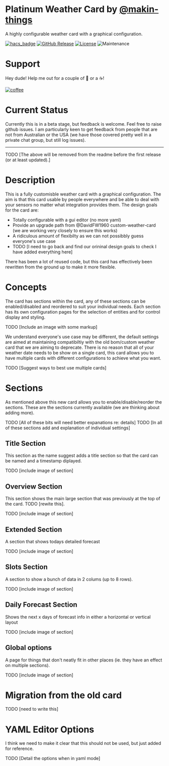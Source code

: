 # Platinum Weather Card by [@makin-things](https://www.github.com/makin-things)

A highly configurable weather card with a graphical configuration.

[![hacs_badge](https://img.shields.io/badge/HACS-Default-orange.svg?style=for-the-badge)](https://github.com/hacs/integration)
[![GitHub Release][releases-shield]][releases]
[![License][license-shield]](LICENSE.md)
![Maintenance](https://img.shields.io/maintenance/yes/2022?style=for-the-badge)

# Support

Hey dude! Help me out for a couple of :beers: or a :coffee:!

[![coffee](https://www.buymeacoffee.com/assets/img/custom_images/black_img.png)](https://www.buymeacoffee.com/theOzzieRat)

# Current Status

Currently this is in a beta stage, but feedback is welcome. Feel free to raise github issues. I am particularly keen to get feedback from people that are not from Australian or the USA (we have those covered pretty well in a private chat group, but still log issues).

---

TODO [The above will be removed from the readme before the first release (or at least updated).]

# Description

This is a fully customisble weather card with a graphical configuration. The aim is that this card usable by people everywhere and be able to deal with your sensors no matter what integration provides them. The design goals for the card are:

- Totally configurable with a gui editor (no more yaml)
- Provide an upgrade path from @DavidFW1960 custom-weather-card (we are working very closely to ensure this works)
- A ridiculous amount of flexibilty as we can not possibbly guess everyone's use case
- TODO [I need to go back and find our orininal design goals to check I have added everything here]

There has been a lot of reused code, but this card has effectively been rewritten from the ground up to make it more flexible.

# Concepts

The card has sections within the card, any of these sections can be enabled/disabled and reordered to suit your individual needs. Each section has its own configuration pages for the selection of entities and for control display and styling.

TODO [Include an image with some markup]

We understand everyone's use case may be different, the default settings are aimed at maintaining compatibiltiy with the old bom/custom weather card that we are aiming to deprecate.
There is no reason that all of your weather date needs to be show on a single card, this card allows you to have multiple cards with different configurations to achieve what you want.

TODO [Suggest ways to best use multiple cards]

# Sections

As mentioned above this new card allows you to enable/disable/reorder the sections. These are the sections currently available (we are thinking about adding more).

TODO [All of these bits will need better expanations re: details]
TODO [In all of these sections add and explanation of individual settings]

## Title Section

This section as the name suggest adds a title section so that the card can be named and a timestamp diplayed.

TODO [include image of section]

## Overview Section

This section shows the main large section that was previously at the top of the card. TODO [rewite this].

TODO [include image of section]

## Extended Section

A section that shows todays detailed forecast

TODO [include image of section]

## Slots Section

A section to show a bunch of data in 2 colums (up to 8 rows).

TODO [include image of section]

## Daily Forecast Section

Shows the next x days of forecast info in either a horizontal or vertical layout

TODO [include image of section]

## Global options

A page for things that don't neatly fit in other places (ie. they have an effect on multiple sections).

TODO [include image of section]

# Migration from the old card

TODO [need to write this]

# YAML Editor Options

I think we need to make it clear that this should not be used, but just added for reference.

TODO [Detail the options when in yaml mode]

[license-shield]: https://img.shields.io/github/license/makin-things/platinum-weather-card.svg?style=for-the-badge
[releases-shield]: https://img.shields.io/github/release/makin-things/platinum-weather-card.svg?style=for-the-badge
[releases]: https://github.com/makin-things/platinum-weather-card/releases
